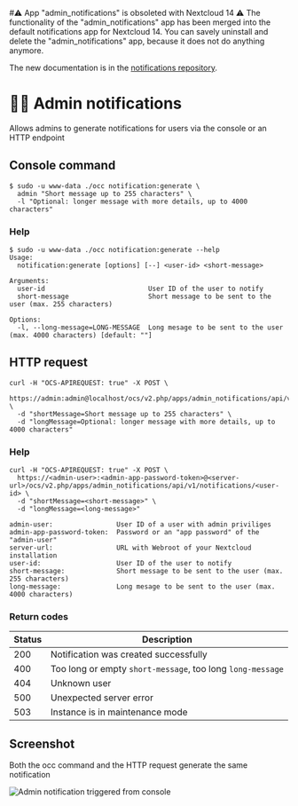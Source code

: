 #⚠️ App "admin_notifications" is obsoleted with Nextcloud 14 ⚠️
The functionality of the "admin_notifications" app has been merged into the default notifications app for Nextcloud 14. You can savely uninstall and delete the "admin_notifications" app, because it does not do anything anymore.

The new documentation is in the [notifications repository](https://github.com/nextcloud/notifications/blob/master/docs/admin-notifications.md).


# 🔧🔔 Admin notifications

Allows admins to generate notifications for users via the console or an HTTP endpoint

## Console command

```
$ sudo -u www-data ./occ notification:generate \
  admin "Short message up to 255 characters" \
  -l "Optional: longer message with more details, up to 4000 characters"
```

### Help

```
$ sudo -u www-data ./occ notification:generate --help
Usage:
  notification:generate [options] [--] <user-id> <short-message>

Arguments:
  user-id                          User ID of the user to notify
  short-message                    Short message to be sent to the user (max. 255 characters)

Options:
  -l, --long-message=LONG-MESSAGE  Long mesage to be sent to the user (max. 4000 characters) [default: ""]

```

## HTTP request

```
curl -H "OCS-APIREQUEST: true" -X POST \
  https://admin:admin@localhost/ocs/v2.php/apps/admin_notifications/api/v1/notifications/admin \
  -d "shortMessage=Short message up to 255 characters" \
  -d "longMessage=Optional: longer message with more details, up to 4000 characters"
```

### Help
```
curl -H "OCS-APIREQUEST: true" -X POST \
  https://<admin-user>:<admin-app-password-token>@<server-url>/ocs/v2.php/apps/admin_notifications/api/v1/notifications/<user-id> \
  -d "shortMessage=<short-message>" \
  -d "longMessage=<long-message>"

admin-user:                User ID of a user with admin priviliges
admin-app-password-token:  Password or an "app password" of the "admin-user"
server-url:                URL with Webroot of your Nextcloud installation
user-id:                   User ID of the user to notify
short-message:             Short message to be sent to the user (max. 255 characters)
long-message:              Long mesage to be sent to the user (max. 4000 characters)
```

### Return codes

Status | Description
------ | -----------
200 | Notification was created successfully
400 | Too long or empty `short-message`, too long `long-message`
404 | Unknown user
500 | Unexpected server error
503 | Instance is in maintenance mode

## Screenshot

Both the occ command and the HTTP request generate the same notification


![Admin notification triggered from console](docs/Screenshot.png)
